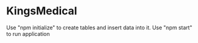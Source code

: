 # KingsMedical

Use "npm initialize" to create tables and insert data into it.
Use "npm start" to run application
